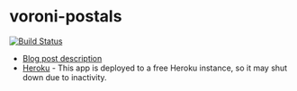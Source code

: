 # voroni-postals

[![Build Status](https://travis-ci.org/danwatt/voroni-postals.svg?branch=master)](https://travis-ci.org/danwatt/voroni-postals)

* [Blog post description](https://www.danwatt.org/2016/06/postal-code-voroni-diagram/)
* [Heroku](http://voroni-postals.herokuapp.com/postals.html) - This app is deployed to a free Heroku instance, so it may shut down due to inactivity. 
